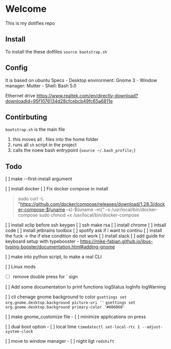 # Welcome
This is my dotifles repo

## Install
To install the these dotfiles
`source bootstrap.sh`

## Config
It is based on ubuntu
Specs
    - Desktop envirorment: Gnome 3
    - Window manager: Mutter
    - Shell: Bash 5.0

Ethernet drive 
https://www.realtek.com/en/directly-download?downloadid=95f1076134d28cfcebcb49fc65a6811e
    

## Contirbuting
`bootstrap.sh` is the main file
1. this moves all . files into the home folder
2. runs all `sh` script in the project
3. calls the noew bash entrypoint (`source ~/.bash_profile;`)


## Todo
[ ] make --first-install argument

[ ] install docker
[ ] Fix docker compose in install

> sudo curl -L "https://github.com/docker/compose/releases/download/1.28.3/docker-compose-$(uname -s)-$(uname -m)" -o /usr/local/bin/docker-compose
sudo chmod +x /usr/local/bin/docker-compose

[ ] install xclip before ssh keygen
[ ] ssh make rsa
[ ] install chrome
[ ] intsall code
[ ] install jetbrains toolbox
[ ] spotify ask if i want to continu
[ ] install the fuck -> the if else condition do not work
[ ] install slack
[ ] add guide for keyboard setup with typebooster
    - https://mike-fabian.github.io/ibus-typing-booster/documentation.html#adding-gnome

[ ] make into python script, to make a real CLI

[ ] Linux mods
- [ ] remove double press for ` sign

[ ] Add some documentation to print functions
    logStatus
    logInfo
    logWarning

[ ] cli chenage gnome background to color
    `gsettings set org.gnome.desktop.background picture-uri ''`
    `gsettings set org.gnome.desktop.background primary-color '#606060'`

[ ] make gnome_customize file
    - [ ] minimize applications on press

[ ] dual boot option
    - [ ] local time `timedatectl set-local-rtc 1 --adjust-system-clock`

[ ] move to window manager
    - [ ] night ligt `redshift`